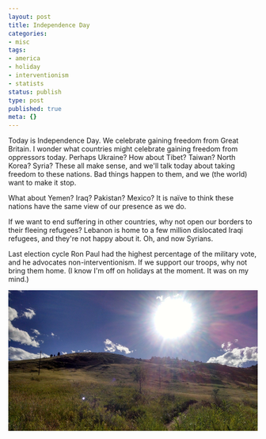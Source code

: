 ```yaml
---
layout: post
title: Independence Day
categories:
- misc
tags:
- america
- holiday
- interventionism
- statists
status: publish
type: post
published: true
meta: {}
---
```




Today is Independence Day. We celebrate gaining freedom from Great Britain.
I wonder what countries might celebrate gaining freedom from oppressors today. Perhaps Ukraine? How about Tibet? Taiwan? North Korea? Syria? These all make sense, and we'll talk today about taking freedom to these nations. Bad things happen to them, and we (the world) want to make it stop.



What about Yemen? Iraq? Pakistan? Mexico? It is naïve to think these nations have the same view of our presence as we do.



If we want to end suffering in other countries, why not open our borders to their fleeing refugees? Lebanon is home to a few million dislocated Iraqi refugees, and they're not happy about it. Oh, and now Syrians.



Last election cycle Ron Paul had the highest percentage of the military vote, and he advocates non-interventionism. If we support our troops, why not bring them home. (I know I'm off on holidays at the moment. It was on my mind.)



[![Does this look peaceful or painful? Context is everything. Probably depends on how hydrated you are.](/squarespace_images/static_556694eee4b0f4ca9cd56729_56035dbbe4b07ebf58d79d16_5586fe59e4b0278244cea118_1434910444248_2014-06-29-17-53-38.jpg_)](http://static1.squarespace.com/static/556694eee4b0f4ca9cd56729/56035dbbe4b07ebf58d79d16/5586fe59e4b0278244cea118/1434910444248/2014-06-29-17-53-38.jpg)
